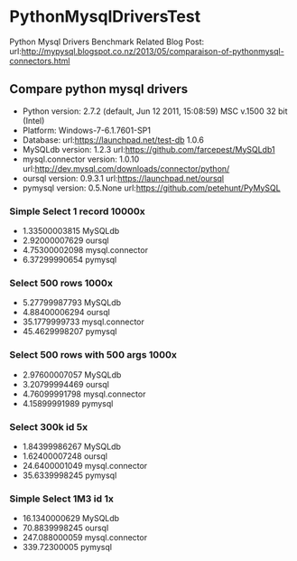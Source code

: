 PythonMysqlDriversTest
======================

Python Mysql Drivers Benchmark
Related Blog Post: url:http://mypysql.blogspot.co.nz/2013/05/comparaison-of-pythonmysql-connectors.html

##  Compare python mysql drivers
* Python version: 2.7.2 (default, Jun 12 2011, 15:08:59) MSC v.1500 32 bit (Intel)
* Platform: Windows-7-6.1.7601-SP1 
* Database: url:https://launchpad.net/test-db 1.0.6
* MySQLdb version: 1.2.3 url:https://github.com/farcepest/MySQLdb1
* mysql.connector version: 1.0.10 url:http://dev.mysql.com/downloads/connector/python/
* oursql version: 0.9.3.1 url:https://launchpad.net/oursql
* pymysql version: 0.5.None url:https://github.com/petehunt/PyMySQL

###   Simple Select 1 record 10000x
*  1.33500003815 MySQLdb
*  2.92000007629 oursql
*  4.75300002098 mysql.connector
*  6.37299990654 pymysql

###   Select 500 rows 1000x
*  5.27799987793 MySQLdb
*  4.88400006294 oursql
*  35.1779999733 mysql.connector
*  45.4629998207 pymysql

###   Select 500 rows with 500 args 1000x
*  2.97600007057 MySQLdb
*  3.20799994469 oursql
*  4.76099991798 mysql.connector
*  4.15899991989 pymysql

###   Select 300k id  5x
*  1.84399986267 MySQLdb
*  1.62400007248 oursql
*  24.6400001049 mysql.connector
*  35.6339998245 pymysql

###   Simple Select 1M3 id  1x
*  16.1340000629 MySQLdb
*  70.8839998245 oursql
*  247.088000059 mysql.connector
*  339.72300005 pymysql
